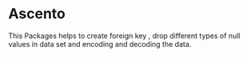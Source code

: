 # Ascento
This Packages helps to create foreign key , drop different types of null values in data set and encoding and decoding the data.
